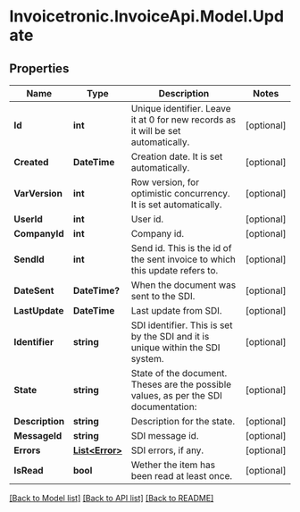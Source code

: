 # Invoicetronic.InvoiceApi.Model.Update

## Properties

Name | Type | Description | Notes
------------ | ------------- | ------------- | -------------
**Id** | **int** | Unique identifier. Leave it at 0 for new records as it will be set automatically. | [optional] 
**Created** | **DateTime** | Creation date. It is set automatically. | [optional] 
**VarVersion** | **int** | Row version, for optimistic concurrency. It is set automatically. | [optional] 
**UserId** | **int** | User id. | [optional] 
**CompanyId** | **int** | Company id. | [optional] 
**SendId** | **int** | Send id. This is the id of the sent invoice to which this update refers to. | [optional] 
**DateSent** | **DateTime?** | When the document was sent to the SDI. | [optional] 
**LastUpdate** | **DateTime** | Last update from SDI. | [optional] 
**Identifier** | **string** | SDI identifier. This is set by the SDI and it is unique within the SDI system. | [optional] 
**State** | **string** | State of the document. Theses are the possible values, as per the SDI documentation: | [optional] 
**Description** | **string** | Description for the state. | [optional] 
**MessageId** | **string** | SDI message id. | [optional] 
**Errors** | [**List&lt;Error&gt;**](Error.md) | SDI errors, if any. | [optional] 
**IsRead** | **bool** | Wether the item has been read at least once. | [optional] 

[[Back to Model list]](../README.md#documentation-for-models) [[Back to API list]](../README.md#documentation-for-api-endpoints) [[Back to README]](../README.md)

